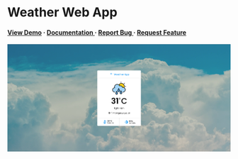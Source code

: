 # Weather Web App

<h4> <a href=https://weather-web-app-60162f.netlify.app/>View Demo</a> <span> · </span> <a href="https://github.com/buddhirangana/Weather Web App/blob/master/README.md"> Documentation </a> <span> · </span> <a href="https://github.com/buddhirangana/Weather Web App/issues"> Report Bug </a> <span> · </span> <a href="https://github.com/buddhirangana/Weather Web App/issues"> Request Feature </a> </h4>

![screenshot](Screenshot.png)
